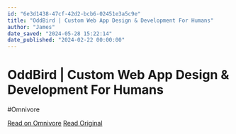```yaml
---
id: "6e3d1438-47cf-42d2-bcb6-02451e3a5c9e"
title: "OddBird | Custom Web App Design & Development For Humans"
author: "James"
date_saved: "2024-05-28 15:22:14"
date_published: "2024-02-22 00:00:00"
---
```


# OddBird | Custom Web App Design & Development For Humans
#Omnivore

[Read on Omnivore](https://omnivore.app/me/odd-bird-custom-web-app-design-development-for-humans-18fbf948c52)
[Read Original](https://www.oddbird.net)


